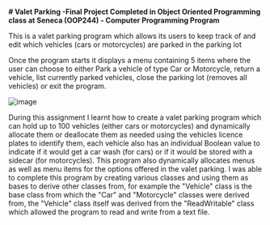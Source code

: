 **# Valet Parking -Final Project Completed in Object Oriented Programming class at Seneca (OOP244) - Computer Programming Program**

This is a valet parking program which allows its users to keep track of and edit which vehicles (cars or motorcycles) are parked in the parking lot 

Once the program starts it displays a menu containing 5 items where the user can choose to either Park a vehicle of type Car or Motorcycle, return a vehicle, list currently parked vehicles, close the parking lot (removes all vehicles) or exit the program.

![image](https://user-images.githubusercontent.com/59423827/164942860-9cbbcc79-4216-4604-a420-0c9cc7997ea5.png)

During this assignment I learnt how to create a valet parking program which can hold up to 100 vehicles (either cars or motorcycles) and dynamically allocate them or deallocate them as needed using the vehicles licence plates to identify them, each vehicle also has an individual Boolean value to indicate if it would get a car wash (for cars) or if it would be stored with a sidecar (for motorcycles). This program also dynamically allocates menus as well as menu items for the options offered in the valet parking. I was able to complete this program by creating various classes and using them as bases to derive other classes from, for example the "Vehicle" class is the base class from which the "Car" and "Motorcycle" classes were derived from, the "Vehicle" class itself was derived from the "ReadWritable" class which allowed the program to read and write from a text file.
